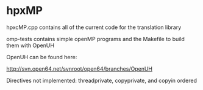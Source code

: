 hpxMP
=====

hpxcMP.cpp contains all of the current code for the translation library

omp-tests contains simple openMP programs and the Makefile to build them with OpenUH

OpenUH can be found here:

http://svn.open64.net/svnroot/open64/branches/OpenUH

Directives not implemented:
threadprivate, copyprivate, and copyin 
ordered 
